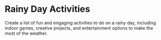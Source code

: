 # Rainy Day Activities

Create a list of fun and engaging activities to do on a rainy day, including indoor games, creative projects, and entertainment options to make the most of the weather.